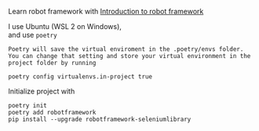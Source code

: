 Learn robot framework with 
[Introduction to robot framework](https://testautomationu.applitools.com/robot-framework-refresh/)    


I use Ubuntu (WSL 2 on Windows),    
and use ```poetry```    
```
Poetry will save the virtual enviroment in the .poetry/envs folder. You can change that setting and store your virtual environment in the project folder by running

poetry config virtualenvs.in-project true
```

Initialize project with 
```
poetry init
poetry add robotframework
pip install --upgrade robotframework-seleniumlibrary
```

